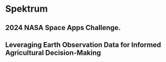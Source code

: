 # Spektrum
## 2024 NASA Space Apps Challenge.
## Leveraging Earth Observation Data for Informed Agricultural Decision-Making